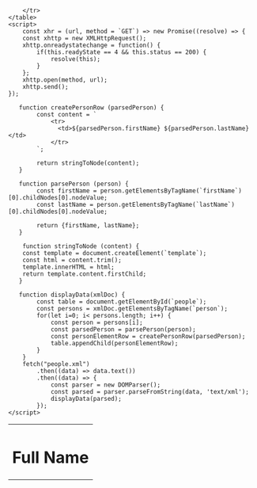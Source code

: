 <!DOCTYPE html>
<html lang="en">
<head>
    <meta charset="UTF-8">
    <meta http-equiv="X-UA-Compatible" content="IE=edge">
    <meta name="viewport" content="width=device-width, initial-scale=1.0">
    <title>Document</title>
</head>
<body>
    <table id="people" >
        <tr>
            <td><h1>Full Name</h1></td>

        </tr>
    </table>
    <script>
        const xhr = (url, method = `GET`) => new Promise((resolve) => {
        const xhttp = new XMLHttpRequest();
        xhttp.onreadystatechange = function() {
            if(this.readyState == 4 && this.status == 200) {
                resolve(this);
            }
        };
        xhttp.open(method, url);
        xhttp.send();
    });

       function createPersonRow (parsedPerson) {
            const content = `
                <tr>
                  <td>${parsedPerson.firstName} ${parsedPerson.lastName}</td> 
                </tr>
            `;

            return stringToNode(content);
       }

       function parsePerson (person) {
            const firstName = person.getElementsByTagName(`firstName`)[0].childNodes[0].nodeValue;
            const lastName = person.getElementsByTagName(`lastName`)[0].childNodes[0].nodeValue;

            return {firstName, lastName};
       }

        function stringToNode (content) {
        const template = document.createElement(`template`);
        const html = content.trim();
        template.innerHTML = html;
        return template.content.firstChild;
       }

       function displayData(xmlDoc) {
            const table = document.getElementById(`people`);
            const persons = xmlDoc.getElementsByTagName(`person`);
            for(let i=0; i< persons.length; i++) {
                const person = persons[i];
                const parsedPerson = parsePerson(person);
                const personElementRow = createPersonRow(parsedPerson);
                table.appendChild(personElementRow);
            }
        }
        fetch("people.xml")
            .then((data) => data.text())
            .then((data) => {
                const parser = new DOMParser();
                const parsed = parser.parseFromString(data, 'text/xml');
                displayData(parsed);
            });
    </script>
</body>
</html>